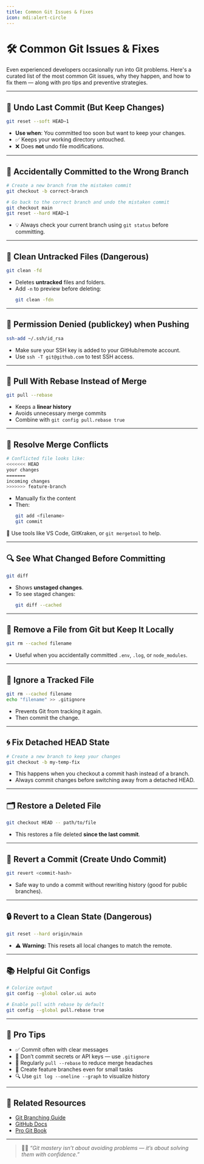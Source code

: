 ```yaml
---
title: Common Git Issues & Fixes
icon: mdi:alert-circle
---
```


# 🛠 Common Git Issues & Fixes

Even experienced developers occasionally run into Git problems. Here's a curated list of the most common Git issues, why they happen, and how to fix them — along with pro tips and preventive strategies.

---

## 🚧 Undo Last Commit (But Keep Changes)

```bash
git reset --soft HEAD~1
```

- **Use when**: You committed too soon but want to keep your changes.
- ✅ Keeps your working directory untouched.
- ❌ Does **not** undo file modifications.

---

## 🔁 Accidentally Committed to the Wrong Branch

```bash
# Create a new branch from the mistaken commit
git checkout -b correct-branch

# Go back to the correct branch and undo the mistaken commit
git checkout main
git reset --hard HEAD~1
```

- 💡 Always check your current branch using `git status` before committing.

---

## 🧹 Clean Untracked Files (Dangerous)

```bash
git clean -fd
```

- Deletes **untracked** files and folders.
- Add `-n` to preview before deleting:
  ```bash
  git clean -fdn
  ```

---

## 🔐 Permission Denied (publickey) when Pushing

```bash
ssh-add ~/.ssh/id_rsa
```

- Make sure your SSH key is added to your GitHub/remote account.
- Use `ssh -T git@github.com` to test SSH access.

---

## 🔄 Pull With Rebase Instead of Merge

```bash
git pull --rebase
```

- Keeps a **linear history**
- Avoids unnecessary merge commits
- Combine with `git config pull.rebase true`

---

## 🔀 Resolve Merge Conflicts

```bash
# Conflicted file looks like:
<<<<<<< HEAD
your changes
=======
incoming changes
>>>>>>> feature-branch
```

- Manually fix the content
- Then:
  ```bash
  git add <filename>
  git commit
  ```

🧠 Use tools like VS Code, GitKraken, or `git mergetool` to help.

---

## 🔍 See What Changed Before Committing

```bash
git diff
```

- Shows **unstaged changes**.
- To see staged changes:
  ```bash
  git diff --cached
  ```

---

## 🧼 Remove a File from Git but Keep It Locally

```bash
git rm --cached filename
```

- Useful when you accidentally committed `.env`, `.log`, or `node_modules`.

---

## 🚫 Ignore a Tracked File

```bash
git rm --cached filename
echo "filename" >> .gitignore
```

- Prevents Git from tracking it again.
- Then commit the change.

---

## 🌀 Fix Detached HEAD State

```bash
# Create a new branch to keep your changes
git checkout -b my-temp-fix
```

- This happens when you checkout a commit hash instead of a branch.
- Always commit changes before switching away from a detached HEAD.

---

## 🗂 Restore a Deleted File

```bash
git checkout HEAD -- path/to/file
```

- This restores a file deleted **since the last commit**.

---

## 🧭 Revert a Commit (Create Undo Commit)

```bash
git revert <commit-hash>
```

- Safe way to undo a commit without rewriting history (good for public branches).

---

## 🔒 Revert to a Clean State (Dangerous)

```bash
git reset --hard origin/main
```

- ⚠️ **Warning:** This resets all local changes to match the remote.

---

## 📚 Helpful Git Configs

```bash
# Colorize output
git config --global color.ui auto

# Enable pull with rebase by default
git config --global pull.rebase true
```

---

## 🧠 Pro Tips

- ✅ Commit often with clear messages
- 🚫 Don’t commit secrets or API keys — use `.gitignore`
- 🔁 Regularly `pull --rebase` to reduce merge headaches
- 🧪 Create feature branches even for small tasks
- 🔍 Use `git log --oneline --graph` to visualize history

---

## 🔗 Related Resources

- [Git Branching Guide](https://learngitbranching.js.org/)
- [GitHub Docs](https://docs.github.com/en/get-started/using-git)
- [Pro Git Book](https://git-scm.com/book/en/v2)

---

> 🧑‍💻 _“Git mastery isn’t about avoiding problems — it’s about solving them with confidence.”_